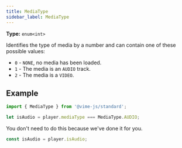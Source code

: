 ```yaml
---
title: MediaType
sidebar_label: MediaType
---
```


**Type:** `enum<int>`

Identifies the type of media by a number and can contain one of these possible values:

- `0` - `NONE`, no media has been loaded.
- `1` - The media is an `AUDIO` track.
- `2` - The media is a `VIDEO`.

## Example

```js
import { MediaType } from '@vime-js/standard';

let isAudio = player.mediaType === MediaType.AUDIO;
```

You don't need to do this because we've done it for you.

```js
const isAudio = player.isAudio;
```

